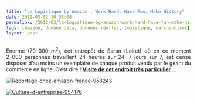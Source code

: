 ```yaml
---
title: "La Logistique by Amazon : Work Hard, Have Fun, Make History"
date: 2012-03-02 10:58:04
permalink: /2012/03/la-logistique-by-amazon-work-hard-have-fun-make-history.html
tags: [Amazon, donnée data, données réelles, logistique, marchandises]
layout: post
---
```


<p style="text-align: justify">Enorme (70 000 m<sup>2</sup>), cet entrepôt de Saran (Loiret) où en ce moment  2 000 personnes travaillent 24 heures sur 24, 7 jours sur 7, est censé  disposer d’au moins un exemplaire de chaque produit vendu par le géant  du commerce en ligne. C’est dire ! <a href="http://www.journaldunet.com/ebusiness/commerce/reportage-chez-amazon-france/" target="_blank"><strong>Visite de cet endroit très  particulier</strong></a> ...</p> <p style="text-align: justify"><a href="https://gabrielplassat.github.io/transportsdufutur/wp-content/uploads/sites/6/old/6a0120a66d2ad4970b0167634365bd970b-800wi.jpg" rel="lightbox"><img alt="Reportage-chez-amazon-france-953243" class="asset  asset-image at-xid-6a0120a66d2ad4970b0167634365bd970b" src="/wp-content/uploads/sites/6/old/6a0120a66d2ad4970b0167634365bd970b-500wi.jpg" style="margin-left: auto;margin-right: auto" title="Reportage-chez-amazon-france-953243" /></a></p> <p style="text-align: justify"><a href="https://gabrielplassat.github.io/transportsdufutur/wp-content/uploads/sites/6/old/6a0120a66d2ad4970b0163024ef2cf970d-800wi.jpg" rel="lightbox"> </a></p>  <!--more-->  <a href="https://gabrielplassat.github.io/transportsdufutur/wp-content/uploads/sites/6/old/6a0120a66d2ad4970b0168e845077a970c-800wi.jpg" rel="lightbox"><img alt="Culture-d-entreprise-954176" class="asset  asset-image at-xid-6a0120a66d2ad4970b0168e845077a970c" src="/wp-content/uploads/sites/6/old/6a0120a66d2ad4970b0168e845077a970c-500wi.jpg" style="margin-left: auto;margin-right: auto" title="Culture-d-entreprise-954176" /></a> <p>              </p>
